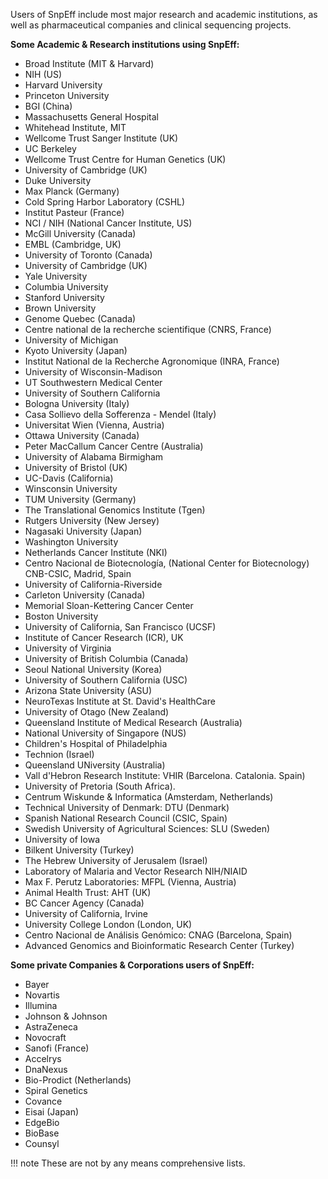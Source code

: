 Users of SnpEff include most major research and academic institutions, as well as pharmaceutical companies and clinical sequencing projects.

**Some Academic &amp; Research institutions using SnpEff:**

* Broad Institute (MIT &amp; Harvard)
* NIH (US)
* Harvard University
* Princeton University
* BGI (China)
* Massachusetts General Hospital
* Whitehead Institute, MIT
* Wellcome Trust Sanger Institute (UK)
* UC Berkeley
* Wellcome Trust Centre for Human Genetics (UK)
* University of Cambridge (UK)
* Duke University
* Max Planck (Germany)
* Cold Spring Harbor Laboratory (CSHL)
* Institut Pasteur (France)
* NCI / NIH (National Cancer Institute, US)
* McGill University (Canada)
* EMBL (Cambridge, UK)
* University of Toronto (Canada)
* University of Cambridge (UK)
* Yale University
* Columbia University
* Stanford University
* Brown University
* Genome Quebec (Canada)
* Centre national de la recherche scientifique (CNRS, France)
* University of Michigan
* Kyoto University (Japan)
* Institut National de la Recherche Agronomique (INRA, France)
* University of Wisconsin-Madison
* UT Southwestern Medical Center
* University of Southern California
* Bologna University (Italy)
* Casa Sollievo della Sofferenza - Mendel (Italy)
* Universitat Wien (Vienna, Austria)
* Ottawa University (Canada)
* Peter MacCallum Cancer Centre (Australia)
* University of Alabama Birmigham
* University of Bristol (UK)
* UC-Davis (California)
* Winsconsin University
* TUM University (Germany)
* The Translational Genomics Institute (Tgen)
* Rutgers University (New Jersey)
* Nagasaki University (Japan)
* Washington University
* Netherlands Cancer Institute (NKI)
* Centro Nacional de Biotecnolog&iacute;a, (National Center for Biotecnology) CNB-CSIC, Madrid, Spain
* University of California-Riverside
* Carleton University (Canada)
* Memorial Sloan-Kettering Cancer Center
* Boston University 
* University of California, San Francisco (UCSF) 
* Institute of Cancer Research (ICR), UK
* University of Virginia
* University of British Columbia (Canada)
* Seoul National University (Korea)
* University of Southern California (USC)
* Arizona State University (ASU)
* NeuroTexas Institute at St. David's HealthCare
* University of Otago (New Zealand)
* Queensland Institute of Medical Research (Australia)
* National University of Singapore (NUS)
* Children's Hospital of Philadelphia
* Technion (Israel)
* Queensland UNiversity (Australia)
* Vall d'Hebron Research Institute: VHIR (Barcelona. Catalonia. Spain)
* University of Pretoria (South Africa).
* Centrum Wiskunde &amp; Informatica (Amsterdam, Netherlands)
* Technical University of Denmark: DTU (Denmark)
* Spanish National Research Council (CSIC, Spain)
* Swedish University of Agricultural Sciences: SLU (Sweden)
* University of Iowa
* Bilkent University (Turkey)
* The Hebrew University of Jerusalem (Israel)
* Laboratory of Malaria and Vector Research NIH/NIAID
* Max F. Perutz Laboratories: MFPL (Vienna, Austria)
* Animal Health Trust: AHT (UK)
* BC Cancer Agency (Canada)
* University of California, Irvine
* University College London (London, UK)
* Centro Nacional de An&aacute;lisis Gen&oacute;mico: CNAG (Barcelona, Spain)
* Advanced Genomics and Bioinformatic Research Center (Turkey)

**Some private Companies &amp; Corporations users of SnpEff:**

* Bayer
* Novartis
* Illumina
* Johnson &amp; Johnson
* AstraZeneca
* Novocraft 
* Sanofi (France)
* Accelrys
* DnaNexus
* Bio-Prodict (Netherlands)
* Spiral Genetics
* Covance
* Eisai (Japan)
* EdgeBio
* BioBase
* Counsyl


!!! note
    These are not by any means comprehensive lists.